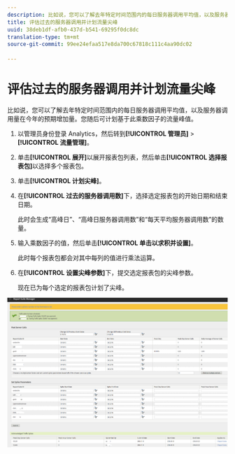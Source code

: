 ```yaml
---
description: 比如说，您可以了解去年特定时间范围内的每日服务器调用平均值，以及服务器调用量在今年的预期增加量。您随后可计划基于此乘数因子的流量峰值。
title: 评估过去的服务器调用并计划流量尖峰
uuid: 38deb1df-afb0-437d-b541-69295f0dc8dc
translation-type: tm+mt
source-git-commit: 99ee24efaa517e8da700c67818c111c4aa90dc02

---
```



# 评估过去的服务器调用并计划流量尖峰

比如说，您可以了解去年特定时间范围内的每日服务器调用平均值，以及服务器调用量在今年的预期增加量。您随后可计划基于此乘数因子的流量峰值。

1. 以管理员身份登录 Analytics，然后转到&#x200B;**[!UICONTROL 管理员]** > **[!UICONTROL 流量管理]**。

1. 单击&#x200B;**[!UICONTROL 展开]**&#x200B;以展开报表包列表，然后单击&#x200B;**[!UICONTROL 选择报表包]**&#x200B;以选择多个报表包。

1. 单击&#x200B;**[!UICONTROL 计划尖峰]**。
1. 在&#x200B;**[!UICONTROL 过去的服务器调用数]**&#x200B;下，选择选定报表包的开始日期和结束日期。

   此时会生成“高峰日”、“高峰日服务器调用数”和“每天平均服务器调用数”的数量。

1. 输入乘数因子的值，然后单击&#x200B;**[!UICONTROL 单击以求积并设置]**。

   此时每个报表包都会对其中每列的值进行乘法运算。

1. 在&#x200B;**[!UICONTROL 设置尖峰参数]**&#x200B;下，提交选定报表包的尖峰参数。

   现在已为每个选定的报表包计划了尖峰。

![](assets/past_server_calls.png)

